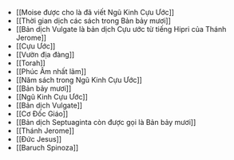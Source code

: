 - [[Moise được cho là đã viết Ngũ Kinh Cựu Ước]]
- [[Thời gian dịch các sách trong Bản bảy mươi]]
- [[Bản dịch Vulgate là bản dịch Cựu ước từ tiếng Hipri của Thánh Jerome]]
- [[Cựu Ước]]
- [[Vườn địa đàng]]
- [[Torah]]
- [[Phúc Âm nhất lãm]]
- [[Năm sách trong Ngũ Kinh Cựu Ước]]
- [[Bản bảy mươi]]
- [[Ngũ Kinh Cựu Ước]]
- [[Bản dịch Vulgate]]
- [[Cơ Đốc Giáo]]
- [[Bản dịch Septuaginta còn được gọi là Bản bảy mươi]]
- [[Thánh Jerome]]
- [[Đức Jesus]]
- [[Baruch Spinoza]]
